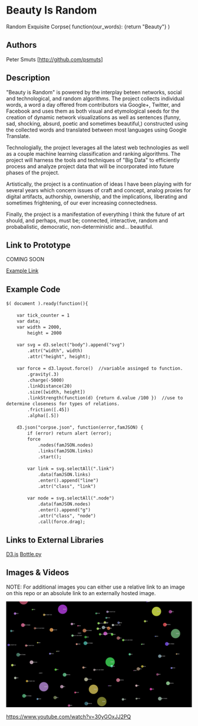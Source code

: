# Beauty Is Random
Random Exquisite Corpse( function(our_words): {return "Beauty"} ) 

## Authors
Peter Smuts
[http://github.com/psmuts]  


## Description
"Beauty is Random" is powered by the interplay beteen networks,  social and technological, and random algorithms.  The project collects individual words, a word a day offered from contributors via Google+, Twitter, and Facebook and uses them as both visual and etymological seeds for the creation of dynamic network visualizations as well as sentences (funny, sad, shocking, absurd, poetic and sometimes beautiful,) constructed using the collected words and translated between most languages using Google Translate.  

Technologially, the project leverages all the latest web technologies as well as a couple machine learning classification and ranking algorithms. The project will harness the tools and techniques of "Big Data" to efficiently process and analyze project data that will be incorporated into future phases of the project.

Artistically, the project is a continuation of ideas I have been playing with for several years which concern issues of craft and concept, analog proxies for digital artifacts, authorship, ownership, and the implications, liberating and sometimes frightening, of our ever increasing connectedness.  

Finally, the project is a manifestation of everything I think the future of art should, and perhaps, must be; connected, interactive, random and probabalistic, democratic, non-deterministic and... beautiful.  

## Link to Prototype
COMING SOON

[Example Link](http://www.google.com "Example Link")

## Example Code
```
$( document ).ready(function(){

    var tick_counter = 1
    var data;
    var width = 2000,
        height = 2000

    var svg = d3.select("body").append("svg")
        .attr("width", width)
        .attr("height", height);

    var force = d3.layout.force()  //variable assinged to function.
        .gravity(.3)
        .charge(-5000)
        .linkDistance(20)
        .size([width, height])
        .linkStrength(function(d) {return d.value /100 })  //use to determine closeness for types of relations.
        .friction([.45])
        .alpha([.5])

    d3.json("corpse.json", function(error,famJSON) {
        if (error) return alert (error);
        force
            .nodes(famJSON.nodes)  
            .links(famJSON.links)  
            .start();

        var link = svg.selectAll(".link")  
            .data(famJSON.links)
            .enter().append("line")
            .attr("class", "link")

        var node = svg.selectAll(".node")  
            .data(famJSON.nodes)
            .enter().append("g")
            .attr("class", "node")
            .call(force.drag);   
```
## Links to External Libraries
[D3.js](https://github.com/mbostock)
[Bottle.py](http://bottlepy.org/)

## Images & Videos
NOTE: For additional images you can either use a relative link to an image on this repo or an absolute link to an externally hosted image.

![Example Image](project_images/cover.jpg?raw=true "Example Image")

https://www.youtube.com/watch?v=30yGOxJJ2PQ


